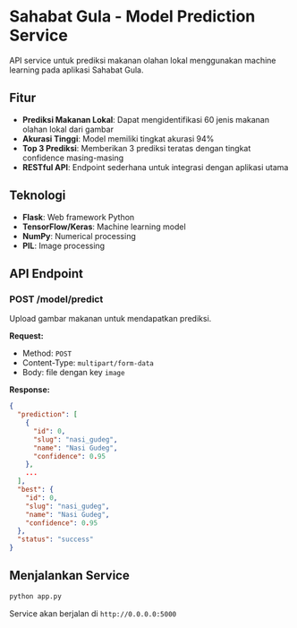 # Sahabat Gula - Model Prediction Service

API service untuk prediksi makanan olahan lokal menggunakan machine learning pada aplikasi Sahabat Gula.

## Fitur

- **Prediksi Makanan Lokal**: Dapat mengidentifikasi 60 jenis makanan olahan lokal dari gambar
- **Akurasi Tinggi**: Model memiliki tingkat akurasi 94%
- **Top 3 Prediksi**: Memberikan 3 prediksi teratas dengan tingkat confidence masing-masing
- **RESTful API**: Endpoint sederhana untuk integrasi dengan aplikasi utama

## Teknologi

- **Flask**: Web framework Python
- **TensorFlow/Keras**: Machine learning model
- **NumPy**: Numerical processing
- **PIL**: Image processing

## API Endpoint

### POST /model/predict

Upload gambar makanan untuk mendapatkan prediksi.

**Request:**
- Method: `POST`
- Content-Type: `multipart/form-data`
- Body: file dengan key `image`

**Response:**
```json
{
  "prediction": [
    {
      "id": 0,
      "slug": "nasi_gudeg",
      "name": "Nasi Gudeg",
      "confidence": 0.95
    },
    ...
  ],
  "best": {
    "id": 0,
    "slug": "nasi_gudeg", 
    "name": "Nasi Gudeg",
    "confidence": 0.95
  },
  "status": "success"
}
```

## Menjalankan Service

```bash
python app.py
```

Service akan berjalan di `http://0.0.0.0:5000`